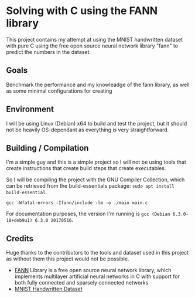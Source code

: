 # Solving with C using the FANN library

This project contains my attempt at using the MNIST handwritten dataset with pure C using the free open source neural network library "fann" to predict the numbers in the dataset.

## Goals

Benchmark the performance and my knowleadge of the fann library, as well as some minimal configurations for creating

## Environment

I will be using Linux (Debian) x64 to build and test the project, but it should not be heavily OS-dependant as everything is very straightforward.

## Building / Compilation

I'm a simple guy and this is a simple project so I will not be using tools that create instructions that create build steps that create executables.

So I will be compiling the project with the GNU Compiler Collection, which can be retrieved from the build-essentials package: `sudo apt install build-essential`.

`gcc -Wfatal-errors -Ifann/include -lm -o ./main main.c`

For documentation purposes, the version I'm running is `gcc (Debian 6.3.0-18+deb9u1) 6.3.0 20170516`.

## Credits

Huge thanks to the contributors to the tools and dataset used in this project as without them this project would not be possible.

 - [FANN](http://leenissen.dk/fann/wp/) Library is a free open source neural network library, which implements multilayer artificial neural networks in C with support for both fully connected and sparsely connected networks
 - [MNIST Handwritten Dataset](http://yann.lecun.com/exdb/mnist/)
